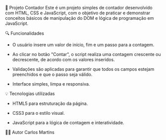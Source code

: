 🧮 Projeto Contador
Este é um projeto simples de contador desenvolvido com HTML, CSS e JavaScript, com o objetivo de praticar e demonstrar conceitos básicos de manipulação do DOM e lógica de programação em JavaScript.

🔍 Funcionalidades
- O usuário insere um valor de início, fim e um passo para a contagem.

- Ao clicar no botão "Contar", o script realiza uma contagem crescente ou decrescente, de acordo com os valores inseridos.

- Validações são aplicadas para garantir que todos os campos estejam preenchidos e que o passo seja válido.

- Interface simples, limpa e responsiva.

💡 Tecnologias utilizadas
- HTML5 para estruturação da página.

- CSS3 para o estilo visual.

- JavaScript para a lógica de contagem e interatividade.

👨‍💻 Autor
Carlos Martins
